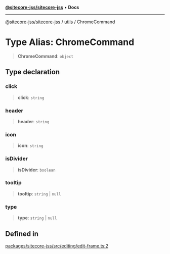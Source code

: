 [**@sitecore-jss/sitecore-jss**](../../README.md) • **Docs**

***

[@sitecore-jss/sitecore-jss](../../README.md) / [utils](../README.md) / ChromeCommand

# Type Alias: ChromeCommand

> **ChromeCommand**: `object`

## Type declaration

### click

> **click**: `string`

### header

> **header**: `string`

### icon

> **icon**: `string`

### isDivider

> **isDivider**: `boolean`

### tooltip

> **tooltip**: `string` \| `null`

### type

> **type**: `string` \| `null`

## Defined in

[packages/sitecore-jss/src/editing/edit-frame.ts:2](https://github.com/Sitecore/jss/blob/795da9a2f7e0b0616ce17b431c18f0bb0e6cda23/packages/sitecore-jss/src/editing/edit-frame.ts#L2)
